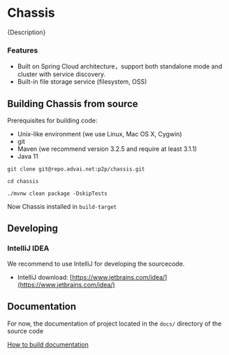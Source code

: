 # Chassis

{Description}

### Features

* Built on Spring Cloud architecture，support both standalone mode and cluster with service discovery.
* Built-in file storage service (filesystem, OSS)

## Building Chassis from source

Prerequisites for building code:

* Unix-like environment (we use Linux, Mac OS X, Cygwin)
* git
* Maven (we recommend version 3.2.5 and require at least 3.1.1)
* Java 11

```
git clone git@repo.advai.net:p2p/chassis.git

cd chassis

./mvnw clean package -DskipTests
```

Now Chassis installed in `build-target`


## Developing

### IntelliJ IDEA

We recommend to use IntelliJ for developing the sourcecode.

* IntelliJ download: [https://www.jetbrains.com/idea/](https://www.jetbrains.com/idea/)


## Documentation

For now, the documentation of project located in the `docs/` directory of the source code

[How to build documentation](_docs/README.md)

